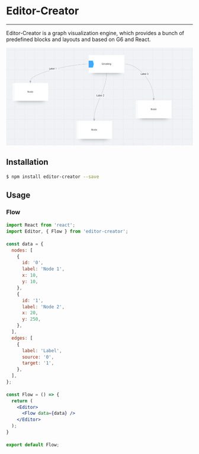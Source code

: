 # Editor-Creator

***

Editor-Creator is a graph visualization engine, which provides a bunch of predefined blocks and layouts and based on G6 and React.

![Cover](https://raw.githubusercontent.com/eyudinkov/editor-creator/main/images/cover.png)

## Installation

```bash
$ npm install editor-creator --save
```

## Usage

### Flow

```jsx
import React from 'react';
import Editor, { Flow } from 'editor-creator';

const data = {
  nodes: [
    {
      id: '0',
      label: 'Node 1',
      x: 10,
      y: 10,
    },
    {
      id: '1',
      label: 'Node 2',
      x: 20,
      y: 250,
    },
  ],
  edges: [
    {
      label: 'Label',
      source: '0',
      target: '1',
    },
  ],
};

const Flow = () => {
  return (
    <Editor>
      <Flow data={data} />
    </Editor>
  );
}

export default Flow;
```
